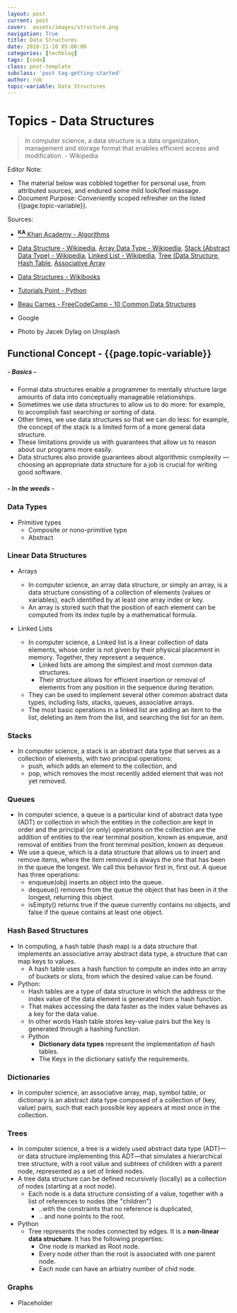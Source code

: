 ```yaml
---
layout: post
current: post
cover:  assets/images/structure.png
navigation: True
title: Data Structures
date: 2018-11-10 05:00:00
categories: [techblog]
tags: [code]
class: post-template
subclass: 'post tag-getting-started'
author: rob
topic-variable: Data Structures
---
```


# Topics - Data Structures

> In computer science, a data structure is a data organization, management and storage format that enables efficient access and modification. - Wikipedia

Editor Note:
- The material below was cobbled together for personal use, from attributed sources, and endured some mild look/feel massage.
- Document Purpose: Conveniently scoped refresher on the listed {{page.topic-variable}}.

Sources: 
- [**<sup>KA</sup>** Khan Academy - Algorithms](https://www.khanacademy.org/computing/computer-science/algorithms)
- [Data Structure - Wikipedia](https://en.wikipedia.org/wiki/Data_structure), [Array Data Type - Wikipedia](https://en.wikipedia.org/wiki/Array_data_type), 
  [Stack (Abstract Data Type) - Wikipedia](https://en.wikipedia.org/wiki/Stack_(abstract_data_type)), [Linked List - Wikipedia](https://en.wikipedia.org/wiki/Linked_list#Singly_linked_lists),
  [Tree (Data Structure](https://en.wikipedia.org/wiki/Tree_(data_structure)), [Hash Table](https://en.wikipedia.org/wiki/Hash_table),
  [Associative Array](https://en.wikipedia.org/wiki/Associative_array)
  
- [Data Structures - Wikibooks](https://en.wikibooks.org/wiki/Data_Structures)
- [Tutorials Point - Python](https://www.tutorialspoint.com/python/)
- [Beau Carnes - FreeCodeCamp - 10 Common Data Structures](https://medium.freecodecamp.org/10-common-data-structures-explained-with-videos-exercises-aaff6c06fb2b)
- Google
- Photo by Jacek Dylag on Unsplash

## Functional Concept - {{page.topic-variable}}
##### - Basics -
- Formal data structures enable a programmer to mentally structure large amounts of data into conceptually manageable relationships.
- Sometimes we use data structures to allow us to do more: for example, to accomplish fast searching or sorting of data. 
- Other times, we use data structures so that we can do less: for example, the concept of the stack is a limited form of a more general data structure. 
- These limitations provide us with guarantees that allow us to reason about our programs more easily. 
- Data structures also provide guarantees about algorithmic complexity — choosing an appropriate data structure for a job is crucial for writing good software.

##### - In the weeds -
### Data Types
- Primitive types
  - Composite or nono-primitive type
  - Abstract

### Linear Data Structures
- Arrays
  - In computer science, an array data structure, or simply an array, is a data structure consisting of a collection of elements (values or variables), each identified by at least one array index or key. 
  - An array is stored such that the position of each element can be computed from its index tuple by a mathematical formula.

- Linked Lists
  - In computer science, a Linked list is a linear collection of data elements, whose order is not given by their physical placement in memory. Together, they represent a sequence.
    - Linked lists are among the simplest and most common data structures.
    - Their structure allows for efficient insertion or removal of elements from any position in the sequence during iteration.
  - They can be used to implement several other common abstract data types, including lists, stacks, queues, associative arrays.
  - The most basic operations in a linked list are adding an item to the list, deleting an item from the list, and searching the list for an item.

### Stacks
- In computer science, a stack is an abstract data type that serves as a collection of elements, with two principal operations:
  - push, which adds an element to the collection, and
  - pop, which removes the most recently added element that was not yet removed.

### Queues
- In computer science, a queue is a particular kind of abstract data type (ADT) or collection in which the entities in the collection are kept in order and the principal (or only) operations on the collection are the addition of entities to the rear terminal position, known as enqueue, and removal of entities from the front terminal position, known as dequeue.
- We use a queue, which is a data structure that allows us to insert and remove items, where the item removed is always the one that has been in the queue the longest. We call this behavior first in, first out. A queue has three operations:
  - enqueue(obj) inserts an object into the queue.
  - dequeue() removes from the queue the object that has been in it the longest, returning this object.
  - isEmpty() returns true if the queue currently contains no objects, and false if the queue contains at least one object.

### Hash Based Structures
- In computing, a hash table (hash map) is a data structure that implements an associative array abstract data type, a structure that can map keys to values. 
  - A hash table uses a hash function to compute an index into an array of buckets or slots, from which the desired value can be found.
- Python:
  - Hash tables are a type of data structure in which the address or the index value of the data element is generated from a hash function. 
  - That makes accessing the data faster as the index value behaves as a key for the data value. 
  - In other words Hash table stores key-value pairs but the key is generated through a hashing function.
  - Python
    - **Dictionary data types** represent the implementation of hash tables. 
    - The Keys in the dictionary satisfy the requirements.

### Dictionaries
- In computer science, an associative array, map, symbol table, or dictionary is an abstract data type composed of a collection of (key, value) pairs, such that each possible key appears at most once in the collection.

### Trees
- In computer science, a tree is a widely used abstract data type (ADT)—or data structure implementing this ADT—that simulates a hierarchical tree structure, with a root value and subtrees of children with a parent node, represented as a set of linked nodes.
- A tree data structure can be defined recursively (locally) as a collection of nodes (starting at a root node).
  - Each node is a data structure consisting of a value, together with a list of references to nodes (the "children")
    - ..with the constraints that no reference is duplicated, 
    - .. and none points to the root.
- Python
  - Tree represents the nodes connected by edges. It is a **non-linear data structure**. It has the following properties:
    - One node is marked as Root node.
    - Every node other than the root is associated with one parent node.
    - Each node can have an arbiatry number of chid node.

### Graphs
- Placeholder